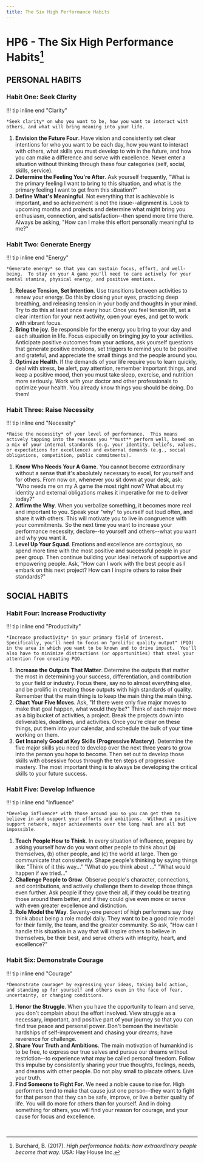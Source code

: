 ```yaml
---
title: The Six High Performance Habits
---
```


# HP6 - The Six High Performance Habits[^1]

## PERSONAL HABITS

### Habit One: Seek Clarity

!!! tip inline end "Clarity"

    *Seek clarity* on who you want to be, how you want to interact with others, and what will bring meaning into your life.

1. **Envision the Future Four**. Have vision and consistently set clear intentions for who you want to be each day, how you want to interact with others, what skills you must develop to win in the future, and how you can make a difference and serve with excellence. Never enter a situation without thinking through these four categories (self, social, skills, service).
2. **Determine the Feeling You're After**. Ask yourself frequently, "What is the primary feeling I want to bring to this situation, and what is the primary feeling I want to get from this situation?"
3. **Define What's Meaningful**. Not everything that is achievable is important, and so achievement is not the issue--alignment is. Look to upcoming months and projects and determine what might bring you enthusiasm, connection, and satisfaction--then spend more time there. Always be asking, "How can I make this effort personally meaningful to me?"

### Habit Two: Generate Energy

!!! tip inline end "Energy"

    *Generate energy* so that you can sustain focus, effort, and well-being.  To stay on your A game you'll need to care actively for your mental stamina, physical energy, and positive emotions.

1. **Release Tension, Set Intention**. Use transitions between activities to renew your energy. Do this by closing your eyes, practicing deep breathing, and releasing tension in your body and thoughts in your mind. Try to do this at least once every hour. Once you feel tension lift, set a clear intention for your next activity, open your eyes, and get to work with vibrant focus.
2. **Bring the joy**. Be responsible for the energy you bring to your day and each situation in life. Focus especially on bringing joy to your activities. Anticipate positive outcomes from your actions, ask yourself questions that generate positive emotions, set triggers to remind you to be positive and grateful, and appreciate the small things and the people around you.
3. **Optimize Health**. If the demands of your life require you to learn quickly, deal with stress, be alert, pay attention, remember important things, and keep a positive mood, then you must take sleep, exercise, and nutrition more seriously. Work with your doctor and other professionals to optimize your health. You already know things you should be doing. Do them!

### Habit Three: Raise Necessity

!!! tip inline end "Necessity"

    *Raise the necessity* of your level of performance.  This means actively tapping into the reasons you **must** perform well, based on a mix of your internal standards (e.g. your identity, beliefs, values, or expectations for excellence) and external demands (e.g., social obligations, competition, public commitments).

1. **Know Who Needs Your A Game**. You cannot become extraordinary without a sense that it's absolutely necessary to excel, for yourself and for others. From now on, whenever you sit down at your desk, ask: "Who needs me on my A game the most right now? What about my identity and external obligations makes it imperative for me to deliver today?"
2. **Affirm the Why**. When you verbalize something, it becomes more real and important to you. Speak your "why" to yourself out loud often, and share it with others. This will motivate you to live in congruence with your commitments. So the next time you want to increase your performance necessity, declare--to yourself and others--what you want and why you want it.
3. **Level Up Your Squad**. Emotions and excellence are contagious, so spend more time with the most positive and successful people in your peer group. Then continue building your ideal network of supportive and empowering people. Ask, "How can I work with the best people as I embark on this next project? How can I inspire others to raise their standards?"

## SOCIAL HABITS

### Habit Four: Increase Productivity

!!! tip inline end "Productivity"

    *Increase productivity* in your primary field of interest.  Specifically, you'll need to focus on "prolific quality output" (PQO) in the area in which you want to be known and to drive impact.  You'll also have to minimize distractions (or opportunities) that steal your attention from creating PQO.

1. **Increase the Outputs That Matter**. Determine the outputs that matter the most in determining your success, differentiation, and contribution to your field or industry. Focus there, say no to almost everything else, and be prolific in creating those outputs with high standards of quality. Remember that the main thing is to keep the main thing the main thing.
2. **Chart Your Five Moves**. Ask, "If there were only five major moves to make that goal happen, what would they be?" Think of each major move as a big bucket of activities, a project. Break the projects down into deliverables, deadlines, and activities. Once you're clear on these things, put them into your calendar, and schedule the bulk of your time working on them.
3. **Get Insanely Good at Key Skills (Progressive Mastery)**. Determine the five major skills you need to develop over the next three years to grow into the person you hope to become. Then set out to develop those skills with obsessive focus through the ten steps of progressive mastery. The most important thing is to always be developing the critical skills to your future success.

### Habit Five: Develop Influence

!!! tip inline end "Influence"

    *Develop influence* with those around you so you can get them to believe in and support your efforts and ambitions.  Without a positive support network, major achievements over the long haul are all but impossible.

1. **Teach People How to Think**. In every situation of influence, prepare by asking yourself how do you want other people to think about (a) themselves, (b) other people, and (c) the world at large. Then go communicate that consistently. Shape people's thinking by saying things like: "Think of it this way..." "What do you think about ..." "What would happen if we tried..."
2. **Challenge People to Grow**. Observe people's character, connections, and contributions, and actively challenge them to develop those things even further. Ask people if they gave their all, if they could be treating those around them better, and if they could give even more or serve with even greater excellence and distinction.
3. **Role Model the Way**. Seventy-one percent of high performers say they think about being a role model daily. They want to be a good role model for their family, the team, and the greater community. So ask, "How can I handle this situation in a way that will inspire others to believe in themselves, be their best, and serve others with integrity, heart, and excellence?"

### Habit Six: Demonstrate Courage

!!! tip inline end "Courage"

    *Demonstrate courage* by expressing your ideas, taking bold action, and standing up for yourself and others even in the face of fear, uncertainty, or changing conditions.

1. **Honor the Struggle**. When you have the opportunity to learn and serve, you don't complain about the effort involved. View struggle as a necessary, important, and positive part of your journey so that you can find true peace and personal power. Don't bemoan the inevitable hardships of self-improvement and chasing your dreams; have reverence for challenge.
2. **Share Your Truth and Ambitions**. The main motivation of humankind is to be free, to express our true selves and pursue our dreams without restriction--to experience what may be called personal freedom. Follow this impulse by consistently sharing your true thoughts, feelings, needs, and dreams with other people. Do not play small to placate others. Live your truth.
3. **Find Someone to Fight For**. We need a noble cause to rise for. High performers tend to make that cause just one person--they want to fight for that person that they can be safe, improve, or live a better quality of life. You will do more for others than for yourself. And in doing something for others, you will find your reason for courage, and your cause for focus and excellence.

<br>

[^1]: Burchard, B. (2017). *High performance habits: how extraordinary people become that way.* USA: Hay House Inc.